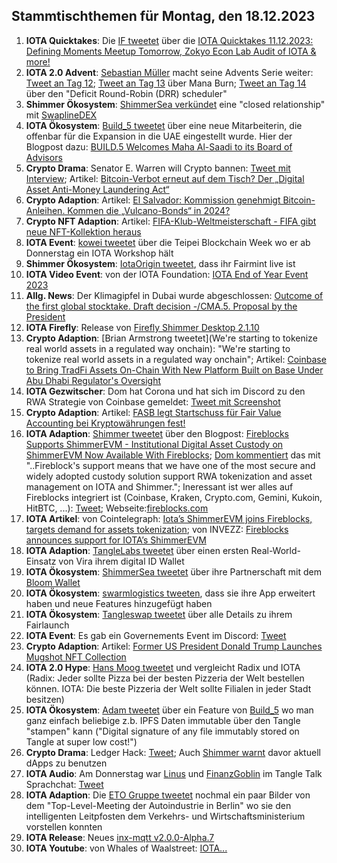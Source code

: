 ## Stammtischthemen für Montag, den 18.12.2023

1. **IOTA Quicktakes**: Die [IF tweetet](https://x.com/iota/status/1734151136016224636?s=20) über die [IOTA Quicktakes 11.12.2023: Defining Moments Meetup Tomorrow, Zokyo Econ Lab Audit of IOTA & more!](https://www.youtube.com/watch?v=6gkV4lvpebQ)
2. **IOTA 2.0 Advent**: [Sebastian Müller](https://twitter.com/NaitsabesMue) macht seine Advents Serie weiter: [Tweet an Tag 12](https://x.com/NaitsabesMue/status/1734469844026757121?s=20); [Tweet an Tag 13](https://x.com/NaitsabesMue/status/1734839457365274688?s=20) über Mana Burn; [Tweet an Tag 14](https://x.com/NaitsabesMue/status/1735202387353022711?s=20) über den "Deficit Round-Robin (DRR) scheduler"
3. **Shimmer Ökosystem**: [ShimmerSea verkündet](https://x.com/ShimmerSeaDEX/status/1734475673618841674?s=20) eine "closed relationship" mit [SwaplineDEX](https://twitter.com/SwaplineDEX)
4. **IOTA Ökosystem**: [Build_5 tweetet](https://x.com/build5tech/status/1734453620152881420?s=20) über eine neue Mitarbeiterin, die offenbar für die Expansion in die UAE eingestellt wurde. Hier der Blogpost dazu: [BUILD.5 Welcomes Maha Al-Saadi to its Board of Advisors](https://build5.com/blog/maha-alsaadi/)
5. **Crypto Drama**: Senator E. Warren will Crypto bannen: [Tweet mit Interview](https://x.com/BTC_Archive/status/1734568836811157945?s=20); Artikel: [Bitcoin-Verbot erneut auf dem Tisch? Der „Digital Asset Anti-Money Laundering Act“](https://www.blocktrainer.de/bitcoin-verbot-erneut-auf-dem-tisch-der-digital-asset-anti-money-laundering-act/)
6. **Crypto Adaption**: Artikel: [El Salvador: Kommission genehmigt Bitcoin-Anleihen. Kommen die „Vulcano-Bonds“ in 2024?](https://www.blocktrainer.de/el-salvador-genehmigt-bitcoin-anleihen-vulcano-bonds-2024/)
7. **Crypto NFT Adaption**: Artikel: [FIFA-Klub-Weltmeisterschaft - FIFA gibt neue NFT-Kollektion heraus](https://www.btc-echo.de/schlagzeilen/fifa-neue-nft-kollektion-anlaesslich-der-klub-weltmeisterschaft-175934/)
8. **IOTA Event**: [kowei tweetet](https://x.com/kowei1995/status/1734524648359084196?s=20) über die Teipei Blockchain Week wo er ab Donnerstag ein IOTA Workshop hält
9. **Shimmer Ökosystem**: [IotaOrigin tweetet](https://x.com/origin_iota/status/1723339045546176739?s=20), dass ihr Fairmint live ist
10. **IOTA Video Event**: von der IOTA Foundation: [IOTA End of Year Event 2023](https://www.youtube.com/watch?v=HcGrSx3GLnE)
11. **Allg. News**: Der Klimagipfel in Dubai wurde abgeschlossen: [Outcome of the first global stocktake. Draft decision -/CMA.5. Proposal by the President](https://unfccc.int/documents/636608)
12. **IOTA Firefly**: Release von [Firefly Shimmer Desktop 2.1.10](https://github.com/iotaledger/firefly/releases/tag/desktop-shimmer-2.1.10)
13. **Crypto Adaption**: [Brian Armstrong tweetet](We're starting to tokenize real world assets in a regulated way onchain): "We're starting to tokenize real world assets in a regulated way onchain"; Artikel: [Coinbase to Bring TradFi Assets On-Chain With New Platform Built on Base Under Abu Dhabi Regulator's Oversight](https://www.coindesk.com/business/2023/12/12/coinbase-debuts-rwa-platform-built-on-base-under-abu-dhabi-regulators-oversight/?utm_medium=social&utm_content=editorial&utm_campaign=coindesk_main&utm_term=organic&utm_source=twitter)
14. **IOTA Gezwitscher**: Dom hat Corona und hat sich im Discord zu den RWA Strategie von Coinbase gemeldet: [Tweet mit Screenshot](https://x.com/Vrom14286662/status/1734942181310255599?s=20)
15. **Crypto Adaption**: Artikel: [FASB legt Startschuss für Fair Value Accounting bei Kryptowährungen fest!](https://www.blocktrainer.de/fasb-fair-value-accounting-kryptowaehrungen/)
16. **IOTA Adaption**: [Shimmer tweetet](https://x.com/shimmernet/status/1734982521039835338?s=20) über den Blogpost: [Fireblocks Supports ShimmerEVM - Institutional Digital Asset Custody on ShimmerEVM Now Available With Fireblocks](https://blog.shimmer.network/fireblocks-supports-shimmerevm/); [Dom kommentiert](https://x.com/DomSchiener/status/1734985986180813110?s=20) das mit "..Fireblock's support means that we have one of the most secure and widely adopted custody solution support RWA tokenization and asset management on IOTA and Shimmer."; Ineressant ist wer alles auf Fireblocks integriert ist (Coinbase, Kraken, Crypto.com, Gemini, Kukoin, HitBTC, ...): [Tweet](https://x.com/Vrom14286662/status/1735040566071570617?s=20); Webseite:[fireblocks.com](https://www.fireblocks.com/)
17. **IOTA Artikel**: von Cointelegraph: [Iota’s ShimmerEVM joins Fireblocks, targets demand for assets tokenization](https://cointelegraph.com/news/iota-shimmerevm-fireblocks-demand-for-assets-tokenization); von INVEZZ: [Fireblocks announces support for IOTA’s ShimmerEVM](https://invezz.com/news/2023/12/13/fireblocks-announces-support-for-iotas-shimmerevm/)
18. **IOTA Adaption**: [TangleLabs tweetet](https://x.com/Tangle_Labs/status/1734933376581128685?s=20) über einen ersten Real-World-Einsatz von Vira ihrem digital ID Wallet
19. **IOTA Ökosystem**: [ShimmerSea tweetet](https://x.com/ShimmerSeaDEX/status/1734957665695015116?s=20) über ihre Partnerschaft mit dem [Bloom Wallet](https://twitter.com/bloomwalletio)
20. **IOTA Ökosystem**: [swarmlogistics tweeten](https://x.com/SwarmLogistics/status/1734988874613440560?s=20), dass sie ihre App erweitert haben und neue Features hinzugefügt haben
21. **IOTA Ökosystem**: [Tangleswap tweetet](https://x.com/TangleSwap/status/1735006552904355933?s=20) über alle Details zu ihrem Fairlaunch
22. **IOTA Event**: Es gab ein Governements Event im Discord: [Tweet](https://x.com/shimmernet/status/1735011712200245619?s=20)
23. **Crypto Adaption**: Artikel: [Former US President Donald Trump Launches Mugshot NFT Collection](https://coinmarketcap.com/academy/article/former-us-president-donald-trump-launches-mugshot-nft-collection)
24. **IOTA 2.0 Hype**: [Hans Moog tweetet](https://x.com/hus_qy/status/1735110809359949887?s=20) und vergleicht Radix und IOTA (Radix: Jeder sollte Pizza bei der besten Pizzeria der Welt bestellen können. IOTA: Die beste Pizzeria der Welt sollte Filialen in jeder Stadt besitzen)
25. **IOTA Ökosystem**: [Adam tweetet](https://x.com/adam_unchained/status/1735194650938663351?s=20) über ein Feature von [Build_5](https://twitter.com/build5tech) wo man ganz einfach beliebige z.b. IPFS Daten immutable über den Tangle "stampen" kann ("Digital signature of any file immutably stored on Tangle at super low cost!")
26. **Crypto Drama**: Ledger Hack: [Tweet](https://x.com/RevokeCash/status/1735282669808717958?s=20); Auch [Shimmer warnt](https://x.com/shimmernet/status/1735291188465311871?s=20) davor aktuell dApps zu benutzen
27. **IOTA Audio**: Am Donnerstag war [Linus](https://twitter.com/LinusNaumann) und [FinanzGoblin](https://twitter.com/finanzgoblin) im Tangle Talk Sprachchat: [Tweet](https://x.com/tangle_talk/status/1735260962075050201?s=20)
28. **IOTA Adaption**: Die [ETO Gruppe tweetet](https://x.com/EtoGruppe/status/1735230670274793844?s=20) nochmal ein paar Bilder von dem "Top-Level-Meeting der Autoindustrie in Berlin" wo sie den intelligenten Leitpfosten dem Verkehrs- und Wirtschaftsministerium vorstellen konnten
29. **IOTA Release**: Neues [inx-mqtt v2.0.0-Alpha.7](https://github.com/iotaledger/inx-mqtt/releases/tag/v2.0.0-alpha.7)
30. **IOTA Youtube**: von Whales of Waalstreet: [IOTA...](https://www.youtube.com/embed/y6MKF6OwaqE?autoplay=1&auto_play=true)
